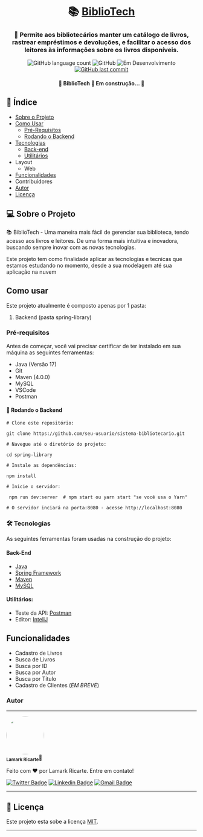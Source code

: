 <h1 align="center">
    📚 <a href="#" alt="Sistema bibliotecário"> BiblioTech </a>
</h1>

<h3 align="center">🔖 Permite aos bibliotecários manter um catálogo de livros, rastrear empréstimos e devoluções, e facilitar o acesso dos leitores às informações sobre os livros disponíveis.</h3>

<p align="center">
        <img alt="GitHub language count" src="https://img.shields.io/github/languages/count/Lamarkes/spring-library?color=%2304D361">
        <img alt="GitHub" src="https://img.shields.io/badge/Made with-JAVA-color.svg" alt="Java">
        <img src="https://img.shields.io/badge/Staus-Em desenvolvimento-orange.svg" alt="Em Desenvolvimento">
        <a href="https://github.com/Lamarkes/spring-library/commits/main">
        <img alt="GitHub last commit" src="https://img.shields.io/github/last-commit/Lamarkes/spring-library/main">
        </a>
</p>

<h4 align="center"> 
	🚧  BiblioTech 📘 Em construção...  🚧
</h4>

<h2>📝 Índice</h2>

* [Sobre o Projeto](#-sobre-o-projeto)
* [Como Usar](#como-usar)
    * [Pré-Requisitos](#pré-requisitos)
    * [Rodando o Backend](#-rodando-o-backend)
* [Tecnologias](#-tecnologias)
     * [Back-end](#back-end)
     * [Utilitários](#utilitários)
* Layout
  * Web
* [Funcionalidades](#funcionalidades)
* Contribuidores
* [Autor](#autor)
* [Licença](#-licença)

## 💻 Sobre o Projeto

📚 BiblioTech - Uma maneira mais fácil de gerenciar sua biblioteca, tendo acesso aos livros e leitores. De uma forma mais intuitiva e inovadora, buscando sempre inovar com as novas tecnologias.

Este projeto tem como finalidade aplicar as tecnologias e tecnicas que estamos estudando no momento, desde a sua modelagem até sua aplicação na nuvem

## Como usar
Este projeto atualmente é composto apenas por 1 pasta:
1. Backend (pasta spring-library)
   
### Pré-requisitos

 Antes de começar, você vai precisar certificar de ter instalado em sua máquina as seguintes ferramentas:
- Java (Versão 17)
- Git
- Maven (4.0.0)
- MySQL
- VSCode
- Postman
  
#### 🎲 Rodando o Backend
```shell
# Clone este repositório:

git clone https://github.com/seu-usuario/sistema-bibliotecario.git

# Navegue até o diretório do projeto:

cd spring-library

# Instale as dependências:

npm install 

# Inicie o servidor:

 npm run dev:server  # npm start ou yarn start "se você usa o Yarn"

# O servidor inciará na porta:8080 - acesse http://localhost:8080 
```

### 🛠 Tecnologias

As seguintes ferramentas foram usadas na construção do projeto:
#### Back-End
- [Java](https://www.oracle.com/br/java/)
- [Spring Framework](https://spring.io/)
- [Maven](https://maven.apache.org/)
- [MySQL](https://www.mysql.com/)
  
#### Utilitários:
- Teste da API: [Postman](https://www.postman.com/)
- Editor: [InteliJ](https://www.jetbrains.com/pt-br/idea/)

## Funcionalidades
- Cadastro de Livros
- Busca de Livros
- Busca por ID
- Busca por Autor
- Busca por Título
- Cadastro de Clientes (*EM BREVE*)

### Autor
---

<img style="border-radius: 50%;" src="" width="100px;" alt=""/>
 <br />
 <sub><b>Lamark Ricarte</b></sub>🚀


Feito com ❤️ por Lamark Ricarte. Entre em contato!

[![Twitter Badge](https://img.shields.io/badge/-@LamarkRi32-1ca0f1?style=flat-square&labelColor=1ca0f1&logo=twitter&logoColor=white&link=https://twitter.com/tgmarinho)](https://twitter.com/LamarkRi32) [![Linkedin Badge](https://img.shields.io/badge/-lamarkricarte-blue?style=flat-square&logo=Linkedin&logoColor=white&link=https://www.linkedin.com/in/lamarkricarte/)](https://www.linkedin.com/in/lamarkricarte/) 
[![Gmail Badge](https://img.shields.io/badge/-lamark12ricarte@gmail.com-c14438?style=flat-square&logo=Gmail&logoColor=white&link=mailto:lamark12ricarte@gmail.com)](mailto:lamark12ricarte@gmail.com)

---

## 📝 Licença

Este projeto esta sobe a licença [MIT](./LICENSE).

---

